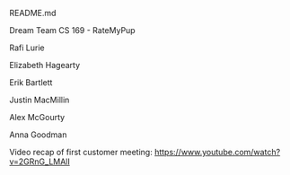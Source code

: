 README.md



Dream Team CS 169 - RateMyPup



Rafi Lurie

Elizabeth Hagearty

Erik Bartlett

Justin MacMillin

Alex McGourty

Anna Goodman


Video recap of first customer meeting: https://www.youtube.com/watch?v=2GRnG_LMAlI
